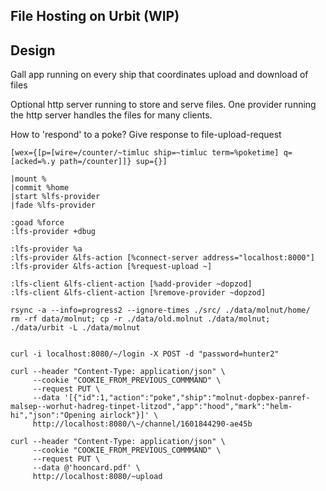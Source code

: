 ## File Hosting on Urbit (WIP)

## Design

Gall app running on every ship that coordinates upload and download of files

Optional http server running to store and serve files. 
One provider running the http server handles the files for many
clients.

How to 'respond' to a poke? Give response to file-upload-request

```
[wex={[p=[wire=/counter/~timluc ship=~timluc term=%poketime] q=[acked=%.y path=/counter]]} sup={}]
```

```
|mount %
|commit %home
|start %lfs-provider
|fade %lfs-provider

:goad %force
:lfs-provider +dbug

:lfs-provider %a
:lfs-provider &lfs-action [%connect-server address="localhost:8000"]
:lfs-provider &lfs-action [%request-upload ~]

:lfs-client &lfs-client-action [%add-provider ~dopzod]
:lfs-client &lfs-client-action [%remove-provider ~dopzod]

rsync -a --info=progress2 --ignore-times ./src/ ./data/molnut/home/
rm -rf data/molnut; cp -r ./data/old.molnut ./data/molnut; ./data/urbit -L ./data/molnut


curl -i localhost:8080/~/login -X POST -d "password=hunter2"

curl --header "Content-Type: application/json" \
     --cookie "COOKIE_FROM_PREVIOUS_COMMMAND" \
     --request PUT \
     --data '[{"id":1,"action":"poke","ship":"molnut-dopbex-panref-malsep--worhut-hadreg-tinpet-litzod","app":"hood","mark":"helm-hi","json":"Opening airlock"}]' \
     http://localhost:8080/\~/channel/1601844290-ae45b
     
curl --header "Content-Type: application/json" \
     --cookie "COOKIE_FROM_PREVIOUS_COMMMAND" \
     --request PUT \
     --data @'hooncard.pdf' \
     http://localhost:8080/~upload

```
